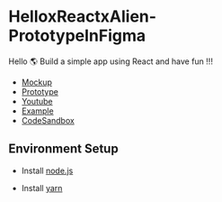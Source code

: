 # HelloxReactxAlien-PrototypeInFigma

Hello 🌎
Build a simple app using React and have fun !!!

- [Mockup](https://www.figma.com/file/8hNQBm1hRAKEgWXASmo3OM/Prototyping-in-Figma?node-id=0%3A1)
- [Prototype](https://www.figma.com/proto/8hNQBm1hRAKEgWXASmo3OM/Prototyping-in-Figma?node-id=0%3A2&scaling=scale-down&page-id=0%3A1)
- [Youtube](https://youtu.be/TB-_uu5Gnr8)
- [Example](https://kayac-chang.github.io/helloxreactxalien-prototypeinfigma/)
- [CodeSandbox](https://codesandbox.io/s/helloxreactxalien-prototypeinfigma-dwk2h)

## Environment Setup

- Install [node.js](https://nodejs.org/en/)

- Install [yarn](https://yarnpkg.com/getting-started/install)
